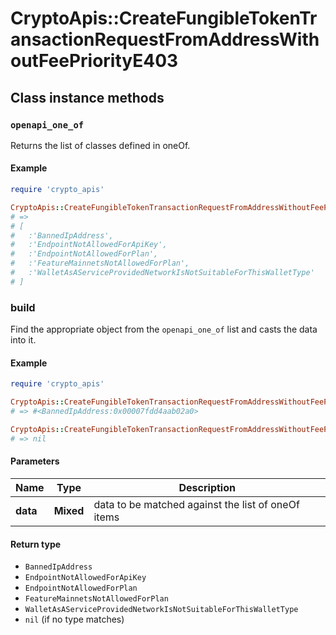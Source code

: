 # CryptoApis::CreateFungibleTokenTransactionRequestFromAddressWithoutFeePriorityE403

## Class instance methods

### `openapi_one_of`

Returns the list of classes defined in oneOf.

#### Example

```ruby
require 'crypto_apis'

CryptoApis::CreateFungibleTokenTransactionRequestFromAddressWithoutFeePriorityE403.openapi_one_of
# =>
# [
#   :'BannedIpAddress',
#   :'EndpointNotAllowedForApiKey',
#   :'EndpointNotAllowedForPlan',
#   :'FeatureMainnetsNotAllowedForPlan',
#   :'WalletAsAServiceProvidedNetworkIsNotSuitableForThisWalletType'
# ]
```

### build

Find the appropriate object from the `openapi_one_of` list and casts the data into it.

#### Example

```ruby
require 'crypto_apis'

CryptoApis::CreateFungibleTokenTransactionRequestFromAddressWithoutFeePriorityE403.build(data)
# => #<BannedIpAddress:0x00007fdd4aab02a0>

CryptoApis::CreateFungibleTokenTransactionRequestFromAddressWithoutFeePriorityE403.build(data_that_doesnt_match)
# => nil
```

#### Parameters

| Name | Type | Description |
| ---- | ---- | ----------- |
| **data** | **Mixed** | data to be matched against the list of oneOf items |

#### Return type

- `BannedIpAddress`
- `EndpointNotAllowedForApiKey`
- `EndpointNotAllowedForPlan`
- `FeatureMainnetsNotAllowedForPlan`
- `WalletAsAServiceProvidedNetworkIsNotSuitableForThisWalletType`
- `nil` (if no type matches)

